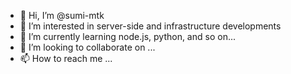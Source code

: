 - 👋 Hi, I’m @sumi-mtk
- 👀 I’m interested in server-side and infrastructure developments
- 🌱 I’m currently learning node.js, python, and so on...
- 💞️ I’m looking to collaborate on ...
- 📫 How to reach me ...

<!---
sumi-mtk/sumi-mtk is a ✨ special ✨ repository because its `README.md` (this file) appears on your GitHub profile.
You can click the Preview link to take a look at your changes.
--->
